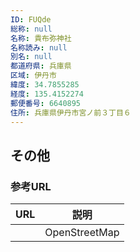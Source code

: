 ```yaml
---
ID: FUQde
総称: null
名称: 貴布弥神社
名称読み: null
別名: null
都道府県: 兵庫県
区域: 伊丹市
緯度: 34.7855285
経度: 135.4152274
郵便番号: 6640895
住所: 兵庫県伊丹市宮ノ前３丁目６
---
```


## その他

### 参考URL

| URL | 説明          |
| --- | ------------- |
|     | OpenStreetMap |
